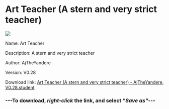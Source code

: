 # Art Teacher (A stern and very strict teacher)

<img src = "https://raw.githubusercontent.com/Arbiter1223/Koukou-Gurashi-Custom-Students/master/Students/Files/Art%20Teacher%20(A%20stern%20and%20very%20strict%20teacher).png">

Name: Art Teacher

Description: A stern and very strict teacher

Author: AjTheYandere

Version: V0.28

Download link: <a href="https://raw.githubusercontent.com/Arbiter1223/Koukou-Gurashi-Custom-Students/master/Students/Files/Art%20Teacher%20(A%20stern%20and%20very%20strict%20teacher)%20-%20AjTheYandere%2C%20V0.28.student">Art Teacher (A stern and very strict teacher) - AjTheYandere, V0.28.student</a>

### ---**To download, _right-click_ the link, and select _"Save as"_**---
